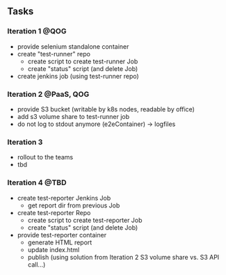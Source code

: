 

## Tasks

### Iteration 1 @QOG

- provide selenium standalone container
- create "test-runner" repo
    - create script to create test-runner Job
    - create "status" script (and delete Job)
- create jenkins job (using test-runner repo)

### Iteration 2 @PaaS, QOG

- provide S3 bucket (writable by k8s nodes, readable by office)
- add s3 volume share to test-runner job
- do not log to stdout anymore (e2eContainer) -> logfiles

### Iteration 3

- rollout to the teams
- tbd

### Iteration 4 @TBD

- create test-reporter Jenkins Job
    - get report dir from previous Job
- create test-reporter Repo
    - create script to create test-reporter Job
    - create "status" script (and delete Job)
- provide test-reporter container
    - generate HTML report
    - update index.html
    - publish (using solution from Iteration 2 S3 volume share vs. S3 API call...)
